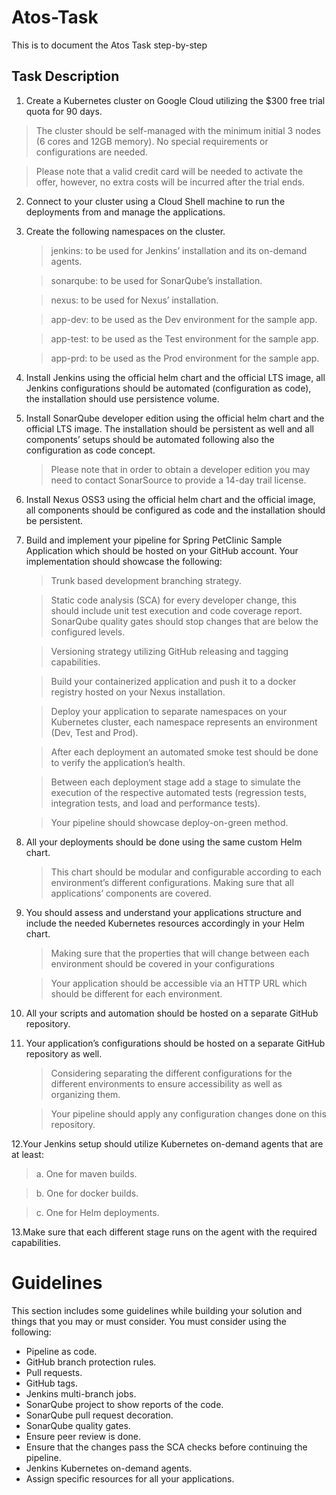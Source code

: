 # Atos-Task
This is to document the Atos Task step-by-step


## Task Description

1. Create a Kubernetes cluster on Google Cloud utilizing the $300 free trial quota for 90 days.
    
> The cluster should be self-managed with the minimum initial 3 nodes (6 cores and 12GB memory). No special requirements or configurations are needed.

> Please note that a valid credit card will be needed to activate the offer, however, no extra costs will be incurred after the trial ends.

2. Connect to your cluster using a Cloud Shell machine to run the deployments from and manage the applications. 

3. Create the following namespaces on the cluster.
    > jenkins: to be used for Jenkins’ installation and its on-demand agents.

    > sonarqube: to be used for SonarQube’s installation.

    > nexus: to be used for Nexus’ installation.
    
    > app-dev: to be used as the Dev environment for the sample app.
    
    > app-test: to be used as the Test environment for the sample app.
    
    > app-prd: to be used as the Prod environment for the sample app.
  

4. Install Jenkins using the official helm chart and the official LTS image, all Jenkins configurations should be automated (configuration as code), the installation should use persistence volume.

5. Install SonarQube developer edition using the official helm chart and the official LTS image. The installation should be persistent as well and all components’ setups should be automated following also the 
   configuration as code concept.
    > Please note that in order to obtain a developer edition you may need to contact SonarSource to provide a 14-day trail license.

6. Install Nexus OSS3 using the official helm chart and the official image, all components should be configured as code and the installation should be persistent.

7. Build and implement your pipeline for Spring PetClinic Sample Application which should be hosted on your GitHub account. 
Your implementation should showcase the following:
    > Trunk based development branching strategy.
    
    > Static code analysis (SCA) for every developer change, this should include unit test execution and code coverage report. SonarQube quality gates should stop changes that are below the configured levels.
    
    > Versioning strategy utilizing GitHub releasing and tagging capabilities.
    
    > Build your containerized application and push it to a docker registry hosted on your Nexus installation.
    
    > Deploy your application to separate namespaces on your Kubernetes cluster, each namespace represents an environment (Dev, Test and Prod).
    
    > After each deployment an automated smoke test should be done to verify the application’s health.
    
    > Between each deployment stage add a stage to simulate the execution of the respective automated tests (regression tests, integration tests, and load and performance tests).
    
    > Your pipeline should showcase deploy-on-green method.

8. All your deployments should be done using the same custom Helm chart.
    
    > This chart should be modular and configurable according to each environment’s different configurations. Making sure that all applications’ components are covered.

9. You should assess and understand your applications structure and include the needed Kubernetes resources accordingly in your Helm chart.
    
    > Making sure that the properties that will change between each environment should be covered in your configurations
    
    > Your application should be accessible via an HTTP URL which should be different for each environment.

10. All your scripts and automation should be hosted on a separate GitHub repository.

11. Your application’s configurations should be hosted on a separate GitHub repository as well.
    
    > Considering separating the different configurations for the different environments to ensure accessibility as well as organizing them.
    
    > Your pipeline should apply any configuration changes done on this repository.

12.Your Jenkins setup should utilize Kubernetes on-demand agents that are at least:

> a. One for maven builds.

> b. One for docker builds.

> c. One for Helm deployments.


13.Make sure that each different stage runs on the agent with the required capabilities.

# Guidelines
This section includes some guidelines while building your solution and things that you may or must consider. 
You must consider using the following:
- Pipeline as code.
- GitHub branch protection rules. 
- Pull requests. 
- GitHub tags.
- Jenkins multi-branch jobs.
- SonarQube project to show reports of the code.
- SonarQube pull request decoration.
- SonarQube quality gates.
- Ensure peer review is done.
- Ensure that the changes pass the SCA checks before continuing the pipeline.
- Jenkins Kubernetes on-demand agents.
- Assign specific resources for all your applications.
